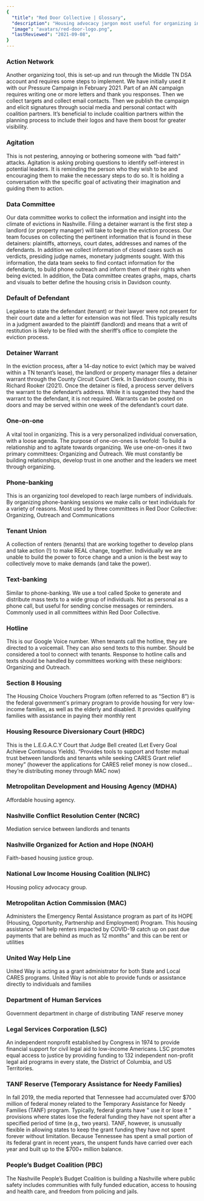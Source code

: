 ```yaml
---
{
  "title": "Red Door Collective | Glossary",
  "description": "Housing advocacy jargon most useful for organizing in Nashville, TN.",
  "image": "avatars/red-door-logo.png",
  "lastReviewed": "2021-09-08",
}
---
```


### Action Network

Another organizing tool, this is set-up and run through the Middle TN DSA account and requires some steps to implement. We have initially used it with our Pressure Campaign in February 2021. Part of an AN campaign requires writing one or more letters and thank you responses. Then we collect targets and collect email contacts. Then we publish the campaign and elicit signatures through social media and personal contact with coalition partners. It’s beneficial to include coalition partners within the planning process to include their logos and have them boost for greater visibility.

### Agitation

This is not pestering, annoying or bothering someone with “bad faith” attacks. Agitation is asking probing questions to identify self-interest in potential leaders. It is reminding the person who they wish to be and encouraging them to make the necessary steps to do so. It is holding a conversation with the specific goal of activating their imagination and guiding them to action.

### Data Committee

Our data committee works to collect the information and insight into the climate of evictions in Nashville. Filing a detainer warrant is the first step a landlord (or property manager) will take to begin the eviction process. Our team focuses on collecting the pertinent information that is found in these detainers: plaintiffs, attorneys, court dates, addresses and names of the defendants. In addition we collect information of closed cases such as verdicts, presiding judge names, monetary judgments sought. With this information, the data team seeks to find contact information for the defendants, to build phone outreach and inform them of their rights when being evicted. In addition, the Data committee creates graphs, maps, charts and visuals to better define the housing crisis in Davidson county.

### Default of Defendant

Legalese to state the defendant (tenant) or their lawyer were not present for their court date and a letter for extension was not filed. This typically results in a judgment awarded to the plaintiff (landlord) and means that a writ of restitution is likely to be filed with the sheriff’s office to complete the eviction process.

### Detainer Warrant

In the eviction process, after a 14-day notice to evict (which may be waived within a TN tenant’s lease), the landlord or property manager files a detainer warrant through the County Circuit Court Clerk. In Davidson county, this is Richard Rooker (2021). Once the detainer is filed, a process server delivers the warrant to the defendant’s address. While it is suggested they hand the warrant to the defendant, it is not required. Warrants can be posted on doors and may be served within one week of the defendant’s court date.

### One-on-one

A vital tool in organizing. This is a very personalized individual conversation, with a loose agenda. The purpose of one-on-ones is twofold: To build a relationship and to agitate towards organizing. We use one-on-ones it two primary committees: Organizing and Outreach. We must constantly be building relationships, develop trust in one another and the leaders we meet through organizing.

### Phone-banking

This is an organizing tool developed to reach large numbers of individuals. By organizing phone-banking sessions we make calls or text individuals for a variety of reasons. Most used by three committees in Red Door Collective: Organizing, Outreach and Communications

### Tenant Union

A collection of renters (tenants) that are working together to develop plans and take action (!) to make REAL change, together. Individually we are unable to build the power to force change and a union is the best way to collectively move to make demands (and take the power).

### Text-banking

Similar to phone-banking. We use a tool called Spoke to generate and distribute mass texts to a wide group of individuals. Not as personal as a phone call, but useful for sending concise messages or reminders. Commonly used in all committees within Red Door Collective.

### Hotline

This is our Google Voice number. When tenants call the hotline, they are directed to a voicemail. They can also send texts to this number. Should be considered a tool to connect with tenants. Response to hotline calls and texts should be handled by committees working with these neighbors: Organizing and Outreach.

### Section 8 Housing

The Housing Choice Vouchers Program (often referred to as “Section 8”) is the federal government's primary program to provide housing for very low-income families, as well as the elderly and disabled. It provides qualifying families with assistance in paying their monthly rent

### Housing Resource Diversionary Court (HRDC)

This is the L.E.G.A.C.Y Court that Judge Bell created (Let Every Goal Achieve Continuous Yields). “Provides tools to support and foster mutual trust between landlords and tenants while seeking CARES Grant relief money” (however the applications for CARES relief money is now closed…they’re distributing money through MAC now)

### Metropolitan Development and Housing Agency (MDHA)

Affordable housing agency.

### Nashville Conflict Resolution Center (NCRC)

Mediation service between landlords and tenants

### Nashville Organized for Action and Hope (NOAH)

Faith-based housing justice group.

### National Low Income Housing Coalition (NLIHC)

Housing policy advocacy group.

### Metropolitan Action Commission (MAC)

Administers the Emergency Rental Assistance program as part of its HOPE (Housing, Opportunity, Partnership and Employment) Program. This housing assistance “will help renters impacted by COVID-19 catch up on past due payments that are behind as much as 12 months” and this can be rent or utilities

### United Way Help Line

United Way is acting as a grant administrator for both State and Local CARES programs. United Way is not able to provide funds or assistance directly to individuals and families

### Department of Human Services

Government department in charge of distributing TANF reserve money

### Legal Services Corporation (LSC)

An independent nonprofit established by Congress in 1974 to provide financial support for civil legal aid to low-income Americans. LSC promotes equal access to justice by providing funding to 132 independent non-profit legal aid programs in every state, the District of Columbia, and US Territories.

### TANF Reserve (Temporary Assistance for Needy Families)

In fall 2019, the media reported that Tennessee had accumulated over $700 million of federal money related to the Temporary Assistance for Needy Families (TANF) program. Typically, federal grants have " use it or lose it " provisions where states lose the federal funding they have not spent after a specified period of time (e.g., two years). TANF, however, is unusually flexible in allowing states to keep the grant funding they have not spent forever without limitation. Because Tennessee has spent a small portion of its federal grant in recent years, the unspent funds have carried over each year and built up to the $700+ million balance.

### People’s Budget Coalition (PBC)

The Nashville People’s Budget Coalition is building a Nashville where public safety includes communities with fully funded education, access to housing and health care, and freedom from policing and jails.
